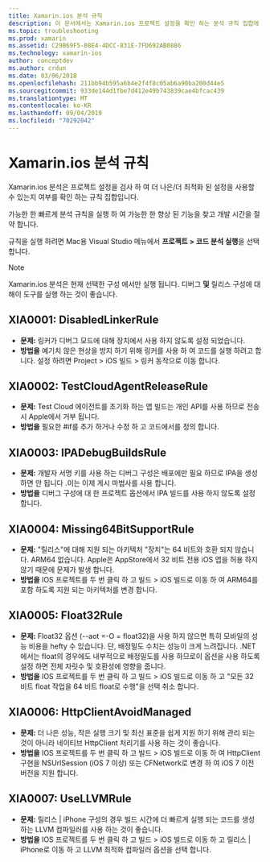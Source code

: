 ```yaml
---
title: Xamarin.ios 분석 규칙
description: 이 문서에서는 Xamarin.ios 프로젝트 설정을 확인 하는 분석 규칙 집합에 대해 설명 합니다 .이를 통해 더 이상 최적화 된 설정을 사용할 수 있는지 여부를 확인할 수 있습니다.
ms.topic: troubleshooting
ms.prod: xamarin
ms.assetid: C29B69F5-08E4-4DCC-831E-7FD692AB0886
ms.technology: xamarin-ios
author: conceptdev
ms.author: crdun
ms.date: 03/06/2018
ms.openlocfilehash: 211bb94b595a6b4e2f4f8c05ab6a90ba200d44e5
ms.sourcegitcommit: 933de144d1fbe7d412e49b743839cae4bfcac439
ms.translationtype: MT
ms.contentlocale: ko-KR
ms.lasthandoff: 09/04/2019
ms.locfileid: "70292042"
---
```

# <a name="xamarinios-analysis-rules"></a>Xamarin.ios 분석 규칙

Xamarin.ios 분석은 프로젝트 설정을 검사 하 여 더 나은/더 최적화 된 설정을 사용할 수 있는지 여부를 확인 하는 규칙 집합입니다.

가능한 한 빠르게 분석 규칙을 실행 하 여 가능한 한 향상 된 기능을 찾고 개발 시간을 절약 합니다.

규칙을 실행 하려면 Mac용 Visual Studio 메뉴에서 **프로젝트 > 코드 분석 실행**을 선택 합니다.

> [!NOTE]
> Xamarin.ios 분석은 현재 선택한 구성 에서만 실행 됩니다. 디버그 **및** 릴리스 구성에 대해이 도구를 실행 하는 것이 좋습니다.

<a name="XIA0001" />

## <a name="xia0001-disabledlinkerrule"></a>XIA0001: DisabledLinkerRule

- **문제:** 링커가 디버그 모드에 대해 장치에서 사용 하지 않도록 설정 되었습니다.
- **방법을** 예기치 않은 현상을 방지 하기 위해 링커를 사용 하 여 코드를 실행 하려고 합니다.
설정 하려면 Project > iOS 빌드 > 링커 동작으로 이동 합니다.

<a name="XIA0002" />

## <a name="xia0002-testcloudagentreleaserule"></a>XIA0002: TestCloudAgentReleaseRule

- **문제:** Test Cloud 에이전트를 초기화 하는 앱 빌드는 개인 API를 사용 하므로 전송 시 Apple에서 거부 됩니다.
- **방법을** 필요한 #if를 추가 하거나 수정 하 고 코드에서를 정의 합니다.

<a name="XIA0003" />

## <a name="xia0003-ipadebugbuildsrule"></a>XIA0003: IPADebugBuildsRule

- **문제:** 개발자 서명 키를 사용 하는 디버그 구성은 배포에만 필요 하므로 IPA을 생성 하면 안 됩니다 .이는 이제 게시 마법사를 사용 합니다.
- **방법을** 디버그 구성에 대 한 프로젝트 옵션에서 IPA 빌드를 사용 하지 않도록 설정 합니다.

<a name="XIA0004" />

## <a name="xia0004-missing64bitsupportrule"></a>XIA0004: Missing64BitSupportRule

- **문제:** "릴리스"에 대해 지원 되는 아키텍처 "장치"는 64 비트와 호환 되지 않습니다. ARM64 없습니다. Apple은 AppStore에서 32 비트 전용 iOS 앱을 허용 하지 않기 때문에 문제가 발생 합니다.
- **방법을** IOS 프로젝트를 두 번 클릭 하 고 빌드 > iOS 빌드로 이동 하 여 ARM64를 포함 하도록 지원 되는 아키텍처를 변경 합니다.

<a name="XIA0005" />

## <a name="xia0005-float32rule"></a>XIA0005: Float32Rule

- **문제:** Float32 옵션 (--aot =-O = float32)을 사용 하지 않으면 특히 모바일의 성능 비용을 hefty 수 있습니다. 단, 배정밀도 수치는 성능이 크게 느려집니다. .NET에서는 float의 경우에도 내부적으로 배정밀도를 사용 하므로이 옵션을 사용 하도록 설정 하면 전체 자릿수 및 호환성에 영향을 줍니다.
- **방법을** IOS 프로젝트를 두 번 클릭 하 고 빌드 > iOS 빌드로 이동 하 고 "모든 32 비트 float 작업을 64 비트 float로 수행"을 선택 취소 합니다.

<a name="XIA0006" />

## <a name="xia0006-httpclientavoidmanaged"></a>XIA0006: HttpClientAvoidManaged

- **문제:** 더 나은 성능, 작은 실행 크기 및 최신 표준을 쉽게 지원 하기 위해 관리 되는 것이 아니라 네이티브 HttpClient 처리기를 사용 하는 것이 좋습니다.
- **방법을** IOS 프로젝트를 두 번 클릭 하 고 빌드 > iOS 빌드로 이동 하 여 HttpClient 구현을 NSUrlSession (iOS 7 이상) 또는 CFNetwork로 변경 하 여 iOS 7 이전 버전을 지원 합니다.

<a name="XIA0007" />

## <a name="xia0007-usellvmrule"></a>XIA0007: UseLLVMRule

- **문제:** 릴리스 | iPhone 구성의 경우 빌드 시간에 더 빠르게 실행 되는 코드를 생성 하는 LLVM 컴파일러를 사용 하는 것이 좋습니다.
- **방법을** IOS 프로젝트를 두 번 클릭 하 고 빌드 > iOS 빌드로 이동 하 고 릴리스 | iPhone로 이동 하 고 LLVM 최적화 컴파일러 옵션을 선택 합니다.
